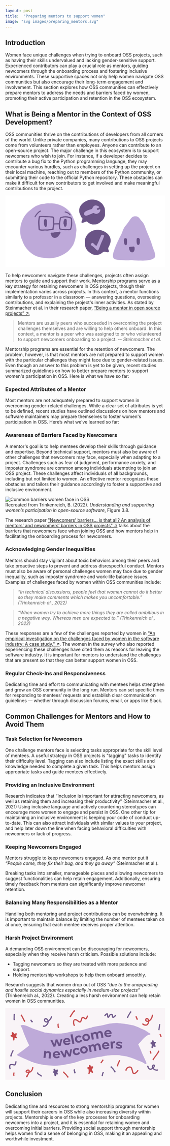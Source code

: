 ```yaml
---
layout: post
title:  "Preparing mentors to support women"
image: "svg images/preparing_mentors.svg"
---
```


## Introduction
Women face unique challenges when trying to onboard OSS projects, such as having their skills undervalued and lacking gender-sensitive support. Experienced contributors can play a crucial role as mentors, guiding newcomers through the onboarding process and fostering inclusive environments. These supportive spaces not only help women navigate OSS communities but also encourage their long-term engagement and involvement. This section explores how OSS communities can effectively prepare mentors to address the needs and barriers faced by women, promoting their active participation and retention in the OSS ecosystem.

## What is Being a Mentor in the Context of OSS Development?
OSS communities thrive on the contributions of developers from all corners of the world. Unlike private companies, many contributions to OSS projects come from volunteers rather than employees. Anyone can contribute to an open-source project. The major challenge in this ecosystem is to support newcomers who wish to join. For instance, if a developer decides to contribute a bug fix to the Python programming language, they may encounter various hurdles, such as challenges in setting up the project on their local machine, reaching out to members of the Python community, or submitting their code to the official Python repository. These obstacles can make it difficult for new contributors to get involved and make meaningful contributions to the project.

<div class = "image-container">
  <img src="..\images\svg images\mentorship.svg" alt="A mentor and a mentee having a conversation.">
</div>

To help newcomers navigate these challenges, projects often assign mentors to guide and support their work. Mentorship programs serve as a key strategy for retaining newcomers in OSS projects, though their implementation varies across projects. In this context, a mentor functions similarly to a professor in a classroom — answering questions, overseeing contributions, and explaining the project's inner activities. As stated by Steinmacher et al. in their research paper, <a class="paper" target="__blank" href="https://link.springer.com/article/10.1186/s13174-021-00140-z">“Being a mentor in open source projects” ↗</a>,

> Mentors are usually peers who succeeded in overcoming the project challenges themselves and are willing to help others onboard. In this context, a mentor is a peer who was assigned to or who volunteered to support newcomers onboarding to a project. <cite> -- Steinmacher et al.</cite>

Mentorship programs are essential for the retention of newcomers. The problem, however, is that most mentors are not prepared to support women with the particular challenges they might face due to gender-related issues. Even though an answer to this problem is yet to be given, recent studies summarized guidelines on how to better prepare mentors to support women's participation in OSS. Here is what we have so far:

### Expected Attributes of a Mentor
Most mentors are not adequately prepared to support women in overcoming gender-related challenges. While a clear set of attributes is yet to be defined, recent studies have outlined discussions on how mentors and software maintainers may prepare themselves to foster women's participation in OSS. Here’s what we’ve learned so far:

### Awareness of Barriers Faced by Newcomers
A mentor's goal is to help mentees develop their skills through guidance and expertise. Beyond technical support, mentors must also be aware of other challenges that newcomers may face, especially when adapting to a project. Challenges such as fear of judgment, performance anxiety, and imposter syndrome are common among individuals attempting to join an OSS project. These challenges affect individuals of all backgrounds, including but not limited to women. An effective mentor recognizes these obstacles and tailors their guidance accordingly to foster a supportive and inclusive environment.

<div class = "image-container">
  <img src="..\images\svg images\challenges_faced_by_women_in_oss.svg" alt="Common barriers women face in OSS">
  <figcaption>
  Recreated from Trinkenreich, B. (2022). <em>Understanding and supporting women’s participation in open-source software</em>, Figure 3.8.
  </figcaption>
</div>

The research paper <a class="paper" target="__blank" href="https://link.springer.com/article/10.1007/s10606-018-9310-8">"Newcomers’ barriers... is that all? An analysis of mentors’ and newcomers’ barriers in OSS projects" ↗</a> talks about the barriers that newcomers face when joining OSS and how mentors help in facilitating the onboarding process for newcomers. 

### Acknowledging Gender Inequalities
Mentors should stay vigilant about toxic behaviors among their peers and take proactive steps to prevent and address disrespectful conduct. Mentors must also be aware of personal challenges women may face due to gender inequality, such as imposter syndrome and work-life balance issues. Examples of challenges faced by women within OSS communities include:

> *“In technical discussions, people feel that women cannot do it better so they make comments which makes you uncomfortable.”* <cite> (Trinkenreich al., 2022) </cite>


> *“When women try to achieve more things they are called ambitious in a negative way. Whereas men are expected to.”* <cite> (Trinkenreich al., 2022) </cite>

These responses are a few of the challenges reported by women in <a class="paper" target="__blank" href="https://dl.acm.org/doi/abs/10.1145/3510458.3513018">"An empirical investigation on the challenges faced by women in the software industry: A case study." ↗</a>. The women in the survey who also reported experiencing these challenges have cited them as reasons for leaving the software industry. It is important for mentors to understand the challenges that are present so that they can better support women in OSS.

### Regular Check-Ins and Responsiveness
Dedicating time and effort to communicating with mentees helps strengthen and grow an OSS community in the long run. Mentors can set specific times for responding to mentees' requests and establish clear communication guidelines — whether through discussion forums, email, or apps like Slack.

## Common Challenges for Mentors and How to Avoid Them

### Task Selection for Newcomers
One challenge mentors face is selecting tasks appropriate for the skill level of mentees. A useful strategy in OSS projects is "tagging" tasks to identify their difficulty level. Tagging can also include listing the exact skills and knowledge needed to complete a given task. This helps mentors assign appropriate tasks and guide mentees effectively.

### Providing an Inclusive Environment
Research indicates that “Inclusion is important for attracting newcomers, as well as retaining them and increasing their productivity" (Steinmacher et al., 2021) Using inclusive language and actively countering stereotypes can encourage more women to engage and persist in OSS. One other tip for maintaining an inclusive environment is keeping your code of conduct up-to-date. This can also attract individuals with similar values to your project, and help later down the line when facing behavioral difficulties with newcomers or lack of progress.

### Keeping Newcomers Engaged
Mentors struggle to keep newcomers engaged. As one mentor put it *“People come, they fix their bug, and they go away”* (Steinmacher et al.).

Breaking tasks into smaller, manageable pieces and allowing newcomers to suggest functionalities can help retain engagement. Additionally, ensuring timely feedback from mentors can significantly improve newcomer retention.

### Balancing Many Responsibilities as a Mentor
Handling both mentoring and project contributions can be overwhelming. It is important to maintain balance by limiting the number of mentees taken on at once, ensuring that each mentee receives proper attention.

### Harsh Project Environment
A demanding OSS environment can be discouraging for newcomers, especially when they receive harsh criticism. Possible solutions include:
- Tagging newcomers so they are treated with more patience and support.
- Holding mentorship workshops to help them onboard smoothly.

Research suggests that women drop out of OSS *“due to the unappealing and hostile social dynamics especially in medium-size projects”* (Trinkenreich al., 2022). Creating a less harsh environment can help retain women in OSS communities.
<div class = "image-container">
  <img src="..\images\svg images\welcome_newcomers_banner.svg" alt="A banner that says 'welcome newcomers'">
</div>

## Conclusion
Dedicating time and resources to strong mentorship programs for women will support their careers in OSS while also increasing diversity within projects. Mentorship is one of the key processes for onboarding newcomers into a project, and it is essential for retaining women and overcoming initial barriers. Providing social support through mentorship helps women find a sense of belonging in OSS, making it an appealing and worthwhile investment.

